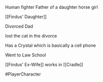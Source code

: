 Human fighter
Father of a daughter
horse girl

[[Findus' Daughter]]

Divorced Dad

lost the cat in the divorce

Has a Crystal which is basically a cell phone

Went to Law School

[[Findus' Ex-Wife]] works in [[Cradle]]



#PlayerCharacter 